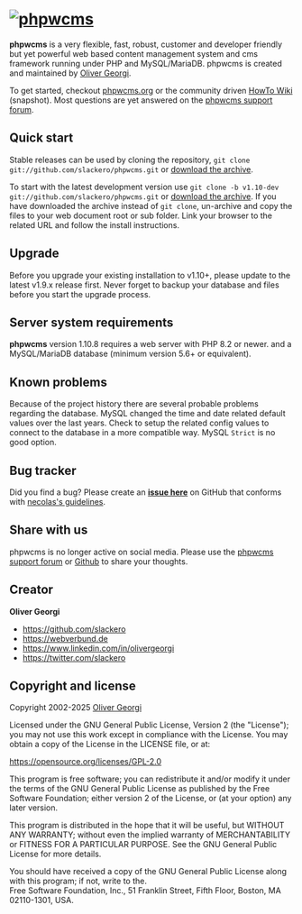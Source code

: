[![phpwcms](https://www.phpwcms.org/indeximg/phpwcms-logo.svg)](https://www.phpwcms.org)
=========

**phpwcms** is a very flexible, fast, robust, customer and developer friendly
but yet powerful web based content management system and cms framework running
under PHP and MySQL/MariaDB. phpwcms is created and maintained by
[Oliver Georgi](http://twitter.com/slackero).

To get started, checkout [phpwcms.org](https://www.phpwcms.org) or the community driven
[HowTo Wiki](https://wiki.phpwcms.org/) (snapshot). Most questions are yet
answered on the [phpwcms support forum](https://forum.phpwcms.org).


Quick start
-----------

Stable releases can be used by cloning the repository, `git clone git://github.com/slackero/phpwcms.git` or
[download the archive](https://github.com/slackero/phpwcms/releases).

To start with the latest development version use `git clone -b v1.10-dev git://github.com/slackero/phpwcms.git` or
[download the archive](https://github.com/slackero/phpwcms/archive/refs/heads/v1.10-php8.2-dev-mysql-timestamp.zip).
If you have downloaded the archive instead of `git clone`, un-archive and copy the files to your web
document root or sub folder. Link your browser to the related URL and follow the install instructions.


Upgrade
-------

Before you upgrade your existing installation to v1.10+, please update to the latest v1.9.x release first.
Never forget to backup your database and files before you start the upgrade process.


Server system requirements
--------------------------

**phpwcms** version 1.10.8 requires a web server with PHP 8.2 or newer.
and a MySQL/MariaDB database (minimum version 5.6+ or equivalent).


Known problems
--------------

Because of the project history there are several probable problems regarding the database.
MySQL changed the time and date related default values over the last years. Check to setup
the related config values to connect to the database in a more compatible way. MySQL `Strict`
is no good option.


Bug tracker
-----------

Did you find a bug? Please create an **[issue here](https://github.com/slackero/phpwcms/issues)** on GitHub
that conforms with [necolas's guidelines](https://github.com/necolas/issue-guidelines).


Share with us
-------------

phpwcms is no longer active on social media.
Please use the [phpwcms support forum](https://forum.phpwcms.org)
or [Github](https://github.com/slackero/phpwcms) to share your thoughts.


Creator
-------

**Oliver Georgi**

- <https://github.com/slackero>
- <https://webverbund.de>
- <https://www.linkedin.com/in/olivergeorgi>
- <https://twitter.com/slackero>


Copyright and license
---------------------

Copyright 2002-2025 [Oliver Georgi](mailto:og@phpwcms.org?subject=phpwcms)

Licensed under the GNU General Public License, Version 2 (the "License");
you may not use this work except in compliance with the License.
You may obtain a copy of the License in the LICENSE file, or at:

<https://opensource.org/licenses/GPL-2.0>

This program is free software; you can redistribute it and/or
modify it under the terms of the GNU General Public License
as published by the Free Software Foundation; either version 2
of the License, or (at your option) any later version.

This program is distributed in the hope that it will be useful,
but WITHOUT ANY WARRANTY; without even the implied warranty of
MERCHANTABILITY or FITNESS FOR A PARTICULAR PURPOSE. See the
GNU General Public License for more details.

You should have received a copy of the GNU General Public License
along with this program; if not, write to the.  
Free Software Foundation, Inc.,
51 Franklin Street, Fifth Floor, Boston,
MA 02110-1301,
USA.
